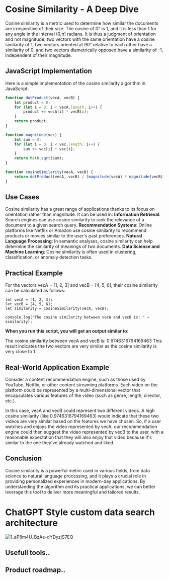 # Cosine Similarity - A Deep Dive

Cosine similarity is a metric used to determine how similar the documents are irrespective of their size. The cosine of 0° is 1, and it is less than 1 for any angle in the interval (0,π] radians. It is thus a judgment of orientation and not magnitude: two vectors with the same orientation have a cosine similarity of 1, two vectors oriented at 90° relative to each other have a similarity of 0, and two vectors diametrically opposed have a similarity of -1, independent of their magnitude.

## JavaScript Implementation

Here is a simple implementation of the cosine similarity algorithm in JavaScript:

```javascript
function dotProduct(vecA, vecB) {
    let product = 0;
    for (let i = 0; i < vecA.length; i++) {
        product += vecA[i] * vecB[i];
    }
    return product;
}

function magnitude(vec) {
    let sum = 0;
    for (let i = 0; i < vec.length; i++) {
        sum += vec[i] * vec[i];
    }
    return Math.sqrt(sum);
}

function cosineSimilarity(vecA, vecB) {
    return dotProduct(vecA, vecB) / (magnitude(vecA) * magnitude(vecB));
}
```

## Use Cases
Cosine similarity has a great range of applications thanks to its focus on orientation rather than magnitude. It can be used in:
**Information Retrieval**: Search engines can use cosine similarity to rank the relevance of a document to a given search query.
**Recommendation Systems**: Online platforms like Netflix or Amazon use cosine similarity to recommend products or movies similar to the user's past preferences.
**Natural Language Processing**: In semantic analyses, cosine similarity can help determine the similarity of meanings of two documents.
**Data Science and Machine Learning**: Cosine similarity is often used in clustering, classification, or anomaly detection tasks.

## Practical Example
For the vectors vecA = [1, 2, 3] and vecB = [4, 5, 6], their cosine similarity can be calculated as follows:

```
let vecA = [1, 2, 3];
let vecB = [4, 5, 6];
let similarity = cosineSimilarity(vecA, vecB);

console.log("The cosine similarity between vecA and vecB is: " + similarity);
```
**When you run this script, you will get an output similar to:**

The cosine similarity between vecA and vecB is: 0.9746316794169463
This result indicates the two vectors are very similar as the cosine similarity is very close to 1.

## Real-World Application Example
Consider a content recommendation engine, such as those used by YouTube, Netflix, or other content streaming platforms. Each video on the platform could be represented by a multi-dimensional vector that encapsulates various features of the video (such as genre, length, director, etc.).

In this case, vecA and vecB could represent two different videos. A high cosine similarity (like 0.9746316794169463) would indicate that these two videos are very similar based on the features we have chosen. So, if a user watches and enjoys the video represented by vecA, our recommendation engine could then suggest the video represented by vecB to the user, with a reasonable expectation that they will also enjoy that video because it's similar to the one they've already watched and liked.

## Conclusion
Cosine similarity is a powerful metric used in various fields, from data science to natural language processing, and it plays a crucial role in providing personalized experiences in modern-day applications. By understanding the algorithm and its practical applications, we can better leverage this tool to deliver more meaningful and tailored results.


# ChatGPT Style custom data search architecture 
![1_aP8m4U_BzAe-dYDyzjS7EQ](https://github.com/romanprotoliuk/cosine-similarity/assets/45060965/a12a5834-9df0-4655-ab34-6a1934169aa0)

## Usefull tools..

## Product roadmap..

